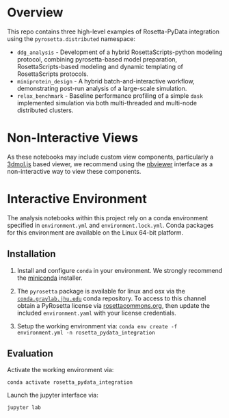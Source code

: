 # Overview

This repo contains three high-level examples of Rosetta-PyData integration
using the `pyrosetta.distributed` namespace:

* `ddg_analysis` - Development of a hybrid RosettaScripts-python modeling
  protocol, combining pyrosetta-based model preparation,
  RosettaScripts-based modeling and dynamic templating of RosettaScripts
  protocols.
* `miniprotein_design` - A hybrid batch-and-interactive workflow,
  demonstrating post-run analysis of a large-scale simulation.
* `relax_benchmark` - Baseline performance profiling of a simple `dask` implemented
   simulation via both multi-threaded and multi-node distributed clusters.

# Non-Interactive Views

As these notebooks may include custom view components, particularly
a [3dmol.js](https://3dmol.csb.pitt.edu) based viewer, we recommend using
the
[nbviewer](https://nbviewer.jupyter.org/github/proteininnovation/Rosetta-PyData_Integration/tree/master/)
interface as a non-interactive way to view these components.

# Interactive Environment

The analysis notebooks within this project rely on a conda environment
specified in `environment.yml` and `environment.lock.yml`. Conda packages
for this environment are available on the Linux 64-bit platform.

## Installation 

1. Install and configure `conda` in your environment. We strongly
  recommend the [miniconda](https://docs.conda.io/en/latest/miniconda.html)
  installer.

2. The `pyrosetta` package is available for linux and osx via the
  [`conda.graylab.jhu.edu`](http:/conda.graylab.jhu.edu) conda repository.
  To access to this channel obtain a PyRosetta license via
  [rosettacommons.org](https://www.rosettacommons.org/software/license-and-download),
  then update the included `environment.yaml` with your license credentials.

3. Setup the working environment via:
  `conda env create -f environment.yml -n rosetta_pydata_integration`

## Evaluation 

Activate the working environment via:

```
conda activate rosetta_pydata_integration
```

Launch the jupyter interface via:

```
jupyter lab
```
